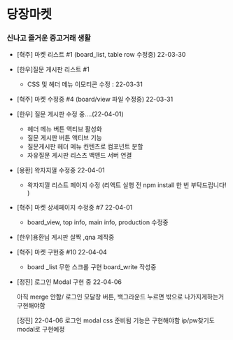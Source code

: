 # 당장마켓

### 신나고 즐거운 중고거래 생활

- [혁주] 마켓 리스트 #1 (board_list, table row 수정중) 22-03-30

- [한우]질문 게시판 리스트 #1  
  
  - CSS 및 헤더 메뉴 이모티콘 수정 : 22-03-31
  
- [혁주] 마켓 수정중 #4 (board/view 파일 수정중) 22-03-31

- [한우] 질문 게시판 수정 중....(22-04-01)
  - 헤더 메뉴 버튼 액티브 활성화 
  - 질문 게시판 버튼 액티브 기능 
  - 질문게시판 헤더 메뉴 컨텐츠로 컴포넌트 분할
  - 자유질문 게시판  리스츠 백앤드 서버 연결
  
- [용환] 왁자지껄 수정중 22-04-01
  
  - 왁자지껄 리스트 페이지 수정 (리액트 실행 전 npm install 한 번 부탁드립니다! )
  
- [혁주] 마켓 상세페이지 수정중 #7 22-04-01
  
  - board_view, top info, main info, production 수정중
  
- [한우]용환님 게시판 살짝 ,qna 제작중

- [혁주] 마켓 구현중 #10 22-04-04
  
  - board _list 무한 스크롤 구현 board_write 작성중
  
- [정진] 로그인 Modal 구현 중 22-04-06

  아직 merge 안함/  로그인 모달창 버튼, 백그라운드 누르면 밖으로 나가지게하는거 구현해야함

  [정진] 22-04-06
  로그인 modal css 준비됨
  기능은 구현해야함
  ip/pw찾기도 modal로 구현예정